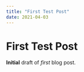 ```yaml
---
title: "First Test Post"
date: 2021-04-03
---
```


# First Test Post

**Initial** draft of _first_ blog post.
